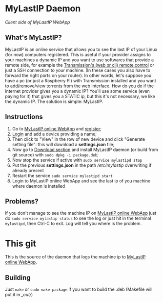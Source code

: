 # MyLastIP Daemon
*Client side of MyLastIP WebApp*
## What's MyLastIP?
MyLastIP is an online service that allows you to see the last IP of your Linux (for now) computers registered. This is useful if your provider assigns to your machines a dynamic IP and you want to use softwares that provide a remote side, for example the [Transmission's (web or cli) remote control](https://trac.transmissionbt.com/wiki/WebInterface) or just a SSH connection to your machine. (In these cases you also have to forward the right ports on your router). In other words, let's suppose you have a pc (or just a Raspberry Pi) with Transmission installed and you want to add/remove/view torrents from the web interface. How do you do if the internet provider gives you a dynamic IP? You'll use some service (even paying for it) that gives you a STATIC ip, but this it's not necessary, we like the dynamic IP. The solution is simple: MyLastIP.

## Instructions
1. Go to [MyLastIP online WebApp](http://mylastip-tuttodinternet.rhcloud.com/) and [register](http://mylastip-tuttodinternet.rhcloud.com/signup);
2. [Login](http://mylastip-tuttodinternet.rhcloud.com/login) and add a device providing a name;
3. Then click to "View" in the row of new device and click "Generate setting file": this will download a **settings.json** file;
4. Now go to [Download section](http://mylastip-tuttodinternet.rhcloud.com/download) and install MyLastIP daemon (or build from git source) with `sudo dpkg -i package.deb`;
5. Now stop the service if active with `sudo service mylastipd stop`
6. Put the previous **settings.json** in the path */etc/mylastip* overwriting if already present
7. Restart the service `sudo service mylastipd start`
8. Login to MyLastIP online WebApp and see the last ip of you machine where daemon is installed 
## Problems?
If you don't manage to see the machine IP on [MyLastIP online WebApp](http://mylastip-tuttodinternet.rhcloud.com/) just do `sudo service mylastip status` to see the log or just hit in the terminal `mylastipd`, then Ctrl-C to exit. Log will tell you where is the problem.

# This git
This is the source of the daemon that logs the machine ip to [MyLastIP online WebApp](http://mylastip-tuttodinternet.rhcloud.com/).
## Building
Just `make` or `sudo make package` if you want to build the .deb (Makefile will put it in *_out/*)